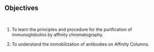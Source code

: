 ##  Objectives

&nbsp;


1. To learn the principles and procedure for the purification of immunoglobulins by affinity chromatography.

 

2. To understand the immobilization of antibodies on Affinity Columns.
